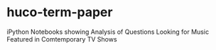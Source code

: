 # huco-term-paper
iPython Notebooks showing Analysis of Questions Looking for Music Featured in Comtemporary TV Shows
